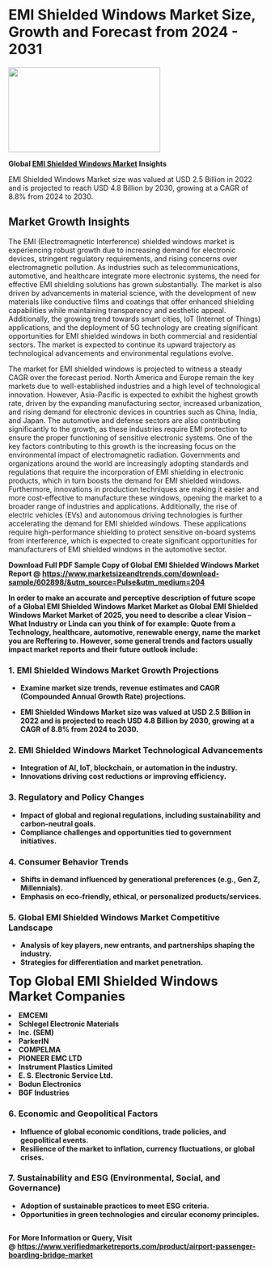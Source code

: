 <H1>EMI Shielded Windows Market Size, Growth and Forecast from 2024 - 2031</H1><img class="aligncenter size-medium wp-image-584254" src="https://thirdeyenews.in/wp-content/uploads/2024/09/Global-Market-Research-300x168.jpeg" alt="" width="300" height="168" /><p><strong>Global&nbsp;<a href="https://www.marketsizeandtrends.com/download-sample/602898/&amp;utm_source=Pulse&amp;utm_medium=204">EMI Shielded Windows Market</a> Insights</strong></p><p>EMI Shielded Windows Market size was valued at USD 2.5 Billion in 2022 and is projected to reach USD 4.8 Billion by 2030, growing at a CAGR of 8.8% from 2024 to 2030.</p><p><h2>Market Growth Insights</h2> The EMI (Electromagnetic Interference) shielded windows market is experiencing robust growth due to increasing demand for electronic devices, stringent regulatory requirements, and rising concerns over electromagnetic pollution. As industries such as telecommunications, automotive, and healthcare integrate more electronic systems, the need for effective EMI shielding solutions has grown substantially. The market is also driven by advancements in material science, with the development of new materials like conductive films and coatings that offer enhanced shielding capabilities while maintaining transparency and aesthetic appeal. Additionally, the growing trend towards smart cities, IoT (Internet of Things) applications, and the deployment of 5G technology are creating significant opportunities for EMI shielded windows in both commercial and residential sectors. The market is expected to continue its upward trajectory as technological advancements and environmental regulations evolve. <p><strong></strong></p> <p>The market for EMI shielded windows is projected to witness a steady CAGR over the forecast period. North America and Europe remain the key markets due to well-established industries and a high level of technological innovation. However, Asia-Pacific is expected to exhibit the highest growth rate, driven by the expanding manufacturing sector, increased urbanization, and rising demand for electronic devices in countries such as China, India, and Japan. The automotive and defense sectors are also contributing significantly to the growth, as these industries require EMI protection to ensure the proper functioning of sensitive electronic systems. One of the key factors contributing to this growth is the increasing focus on the environmental impact of electromagnetic radiation. Governments and organizations around the world are increasingly adopting standards and regulations that require the incorporation of EMI shielding in electronic products, which in turn boosts the demand for EMI shielded windows. Furthermore, innovations in production techniques are making it easier and more cost-effective to manufacture these windows, opening the market to a broader range of industries and applications. Additionally, the rise of electric vehicles (EVs) and autonomous driving technologies is further accelerating the demand for EMI shielded windows. These applications require high-performance shielding to protect sensitive on-board systems from interference, which is expected to create significant opportunities for manufacturers of EMI shielded windows in the automotive sector. <p><strong></p><p><span class=""><strong>Download Full PDF Sample Copy of Global EMI Shielded Windows Market Report</strong> @ <a href="https://www.marketsizeandtrends.com/download-sample/602898/&amp;utm_source=Pulse&amp;utm_medium=204" target="_blank">https://www.marketsizeandtrends.com/download-sample/602898/&amp;utm_source=Pulse&amp;utm_medium=204</a></span></p><p>In order to make an accurate and perceptive description of future scope of a Global&nbsp;EMI Shielded Windows Market Market as Global&nbsp;EMI Shielded Windows Market Market of 2025, you need to describe a clear Vision &ndash; What Industry or Linda can you think of for example: Quote from a Technology, healthcare, automotive, renewable energy, name the market you are Reffering to. However, some general trends and factors usually impact market reports and their future outlook include:</p><h3>1.&nbsp;<strong>EMI Shielded Windows Market Growth Projections</strong></h3><ul><li>Examine market size trends, revenue estimates and CAGR (Compounded Annual Growth Rate) projections.</li><li><p>EMI Shielded Windows Market size was valued at USD 2.5 Billion in 2022 and is projected to reach USD 4.8 Billion by 2030, growing at a CAGR of 8.8% from 2024 to 2030.</p></li></ul><h3>2.&nbsp;<strong>EMI Shielded Windows Market Technological Advancements</strong></h3><ul><li>Integration of AI, IoT, blockchain, or automation in the industry.</li><li>Innovations driving cost reductions or improving efficiency.</li></ul><h3>3.&nbsp;<strong>Regulatory and Policy Changes</strong></h3><ul><li>Impact of global and regional regulations, including sustainability and carbon-neutral goals.</li><li>Compliance challenges and opportunities tied to government initiatives.</li></ul><h3>4.&nbsp;<strong>Consumer Behavior Trends</strong></h3><ul><li>Shifts in demand influenced by generational preferences (e.g., Gen Z, Millennials).</li><li>Emphasis on eco-friendly, ethical, or personalized products/services.</li></ul><h3>5.&nbsp;<strong>Global EMI Shielded Windows Market Competitive Landscape</strong></h3><ul><li>Analysis of key players, new entrants, and partnerships shaping the industry.</li><li>Strategies for differentiation and market penetration.</li></ul><p data-pm-slice="1 1 []"><span style="color: inherit; font-family: inherit; font-size: 25px;">Top Global EMI Shielded Windows Market Companies</span></p><div class="" data-test-id=""><p><li>EMCEMI</li><li> Schlegel Electronic Materials</li><li> Inc. (SEM)</li><li> ParkerIN</li><li> COMPELMA</li><li> PIONEER EMC LTD</li><li> Instrument Plastics Limited</li><li> E. S. Electronic Service Ltd.</li><li> Bodun Electronics</li><li> BGF Industries</li></p></div><h3>6.&nbsp;<strong>Economic and Geopolitical Factors</strong></h3><ul><li>Influence of global economic conditions, trade policies, and geopolitical events.</li><li>Resilience of the market to inflation, currency fluctuations, or global crises.</li></ul><h3>7.&nbsp;<strong>Sustainability and ESG (Environmental, Social, and Governance)</strong></h3><ul><li>Adoption of sustainable practices to meet ESG criteria.</li><li>Opportunities in green technologies and circular economy principles.</li></ul><h2><strong style="font-size: 14px;">For More Information or Query, Visit @&nbsp;</strong><a style="background-color: #ffffff; font-size: 14px;" href="https://www.marketsizeandtrends.com/report/emi-shielded-windows-market/" target="_blank">https://www.verifiedmarketreports.com/product/airport-passenger-boarding-bridge-market</a></h2>
